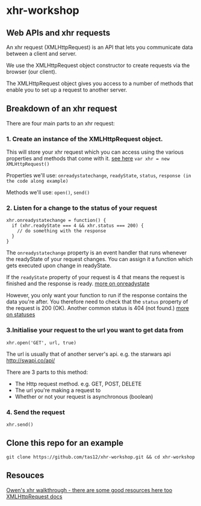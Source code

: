 # xhr-workshop

## Web APIs and xhr requests

An xhr request (XMLHttpRequest) is an API that lets you communicate data between a client and server.

We use the XMLHttpRequest object constructor to create requests via the browser (our client).

The XMLHttpRequest object gives you access to a number of methods that enable you to set up a request to another server.

## Breakdown of an xhr request

There are four main parts to an xhr request:

### 1. Create an instance of the XMLHttpRequest object. 

This will store your xhr request which you can access using the various properties and methods that come with it. [see here](https://developer.mozilla.org/en-US/docs/Web/API/XMLHttpRequest)
  `var xhr = new XMLHttpRequest()`

Properties we'll use: `onreadystatechange`, `readyState`, `status`, `response (in the code along example)`

Methods we'll use: `open()`, `send()`

### 2. Listen for a change to the status of your request
  ```
  xhr.onreadystatechange = function() {
    if (xhr.readyState === 4 && xhr.status === 200) {
      // do something with the response
    }
  }
  ```
  The `onreadystatechange` property is an event handler that runs whenever the readyState of your request changes. You can assign it a function which gets executed upon change in readyState. 

  If the `readyState` property of your request is 4 that means the request is finished and the response is ready. [more on onreadystate](http://www.w3schools.com/ajax/ajax_xmlhttprequest_onreadystatechange.asp)

  However, you only want your function to run if the response contains the data you're after. You therefore need to check that the `status` property of the request is 200 (OK). Another common status is 404 (not found.) [more on statuses](https://msdn.microsoft.com/en-us/library/ms767625)

### 3.Initialise your request to the url you want to get data from

  `xhr.open('GET', url, true)`

  The url is usually that of another server's api. e.g. the starwars api http://swapi.co/api/
  
  There are 3 parts to this method:
   - The Http request method. e.g. GET, POST, DELETE
   - The url you're making a request to
   - Whether or not your request is asynchronous (boolean)

### 4. Send the request

  `xhr.send()`

## Clone this repo for an example

` git clone https://github.com/tas12/xhr-workshop.git && cd xhr-workshop `

## Resouces

[Owen's xhr walkthrough - there are some good resources here too](https://foundersandcoders.gitbooks.io/fac8/content/week3/xhr_workshop.html)
[XMLHttpRequest docs](https://developer.mozilla.org/en-US/docs/Web/API/XMLHttpRequest)
